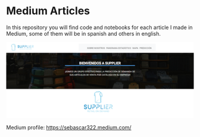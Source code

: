 # Medium Articles
In this repository you will find code and notebooks for each article I made in Medium, some of them will be in spanish and others in english.


![Home.png](https://github.com/Sebasc322/SupplierApp/blob/main/Home.png)

Medium profile: https://sebascar322.medium.com/
